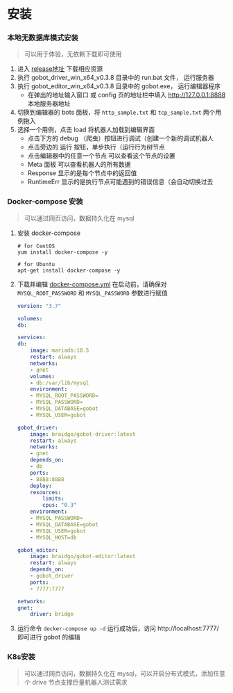 # 安装


### 本地无数据库模式安装
> 可以用于体验，无依赖下载即可使用

1. 进入 [release地址](https://github.com/pojol/gobot/releases/tag/v0.3.8) 下载相应资源
2. 执行 gobot_driver_win_x64_v0.3.8 目录中的 run.bat 文件， 运行服务器
3. 执行 gobot_editor_win_x64_v0.3.8 目录中的 gobot.exe， 运行编辑器程序
    * 在弹出的地址输入窗口 或 config 页的地址栏中填入 http://127.0.0.1:8888 本地服务器地址
4. 切换到编辑器的 bots 面板，将 `http_sample.txt` 和 `tcp_sample.txt` 两个用例拖入
5. 选择一个用例，点击 load 将机器人加载到编辑界面
    * 点击下方的 debug （爬虫）按钮进行调试（创建一个新的调试机器人
    * 点击旁边的 运行 按钮，单步执行（运行行为树节点
    * 点击编辑器中的任意一个节点 可以查看这个节点的设置
    * Meta 面板 可以查看机器人的所有数据
    * Response 显示的是每个节点中的返回值
    * RuntimeErr 显示的是执行节点可能遇到的错误信息（会自动切换过去


### Docker-compose 安装
> 可以通过网页访问，数据持久化在 mysql
1. 安装 docker-compose
    ```shell
    # for CentOS
    yum install docker-compose -y

    # for Ubuntu
    apt-get install docker-compose -y
    ```

2. 下载并编辑 [docker-compose.yml](https://github.com/pojol/gobot-driver/blob/develop/docker-compose.yml) 在启动前，请确保对 `MYSQL_ROOT_PASSWORD` 和 `MYSQL_PASSWORD` 参数进行赋值

    ```yaml
    version: "3.7"

    volumes:
    db:

    services:
    db:
        image: mariadb:10.5
        restart: always
        networks:
        - gnet
        volumes:
        - db:/var/lib/mysql
        environment:
        - MYSQL_ROOT_PASSWORD=
        - MYSQL_PASSWORD=
        - MYSQL_DATABASE=gobot
        - MYSQL_USER=gobot

    gobot_driver:
        image: braidgo/gobot-driver:latest
        restart: always
        networks:
        - gnet
        depends_on:
        - db
        ports:
        - 8888:8888
        deploy:
        resources:
            limits:
            cpus: "0.3"
        environment:
        - MYSQL_PASSWORD=
        - MYSQL_DATABASE=gobot
        - MYSQL_USER=gobot
        - MYSQL_HOST=db

    gobot_editor:
        image: braidgo/gobot-editor:latest
        restart: always
        depends_on:
        - gobot_driver
        ports:
        - 7777:7777

    networks:
    gnet:
        driver: bridge
    ```
3. 运行命令 `docker-compose up -d` 运行成功后，访问 http://localhost:7777/ 即可进行 gobot 的编辑


### K8s安装
> 可以通过网页访问，数据持久化在 mysql，可以开启分布式模式，添加任意个 drive 节点支撑巨量机器人测试需求